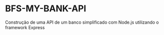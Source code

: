 # BFS-MY-BANK-API
 Construção de uma API de um banco simplificado com Node.js utilizando o framework Express
